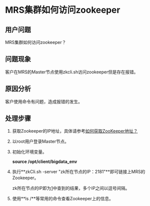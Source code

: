 # MRS集群如何访问zookeeper<a name="ZH-CN_TOPIC_0232157196"></a>

## 用户问题<a name="section18305143583116"></a>

MRS集群如何访问zookeeper？

## 问题现象<a name="section117424454313"></a>

客户在MRS的Master节点使用zkcli.sh访问zookeeper但是存在报错。

## 原因分析<a name="section1237061220324"></a>

客户使用命令有问题，造成报错的发生。

## 处理步骤<a name="section11365635122812"></a>

1.  <a name="li84321112520"></a>获取Zookeeper的IP地址，具体请参考[如何获取ZooKeeper地址？](https://support.huaweicloud.com/mrs_faq/mrs_03_1071.html)
2.  以root用户登录Master节点。
3.  初始化环境变量。

    **source /opt/client/bigdata\_env**

4.  执行**zkCli.sh -server "zk所在节点的IP：2181"**即可链接上MRS的Zookeeper。

    zk所在节点的IP即为[1](#li84321112520)中查到的结果，多个IP之间以逗号间隔。

5.  使用**ls /**等常用的命令查看Zookeeper上的信息。

